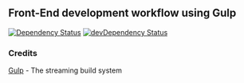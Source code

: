 ## Front-End development workflow using Gulp

[![Dependency Status](https://david-dm.org/revivui/gulp-ui.svg)](https://david-dm.org/revivui/gulp-ui)
[![devDependency Status](https://david-dm.org/revivui/gulp-ui/dev-status.svg)](https://david-dm.org/revivui/gulp-ui#info=devDependencies)

### Credits
[Gulp](http://gulpjs.com/) - The streaming build system